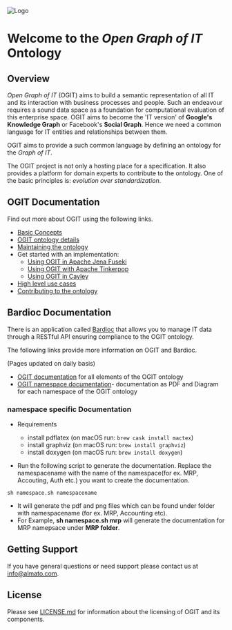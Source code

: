 ![Logo](/docs/images/OGIT_Logo.jpg)
# Welcome to the _Open Graph of IT_ Ontology

## Overview

_Open Graph of IT_ (OGIT) aims to build a semantic representation of all IT and its interaction with business processes and people.
Such an endeavour requires a sound data space as a foundation for computational evaluation of this enterprise space.
OGIT aims to become the 'IT version' of **Google's Knowledge Graph** or Facebook's **Social Graph**.
Hence we need a common language for IT entities and relationships between them.

OGIT aims to provide a such common language by defining an ontology for the _Graph of IT_.

The OGIT project is not only a hosting place for a specification. It also
provides a platform for domain experts to contribute to the ontology.
One of the basic principles is: _evolution over standardization_.

## OGIT Documentation

Find out more about OGIT using the following links.

* [Basic Concepts](https://github.com/almatoai/OGIT/wiki/Basic-Concepts)
* [OGIT ontology details](https://github.com/almatoai/OGIT/wiki/OGIT-ontology-details)
* [Maintaining the ontology](https://github.com/almatoai/OGIT/wiki/Maintaining-the-ontology)
* Get started with an implementation:
	+ [Using OGIT in Apache Jena Fuseki](https://github.com/almatoai/OGIT/wiki/Using-Fuseki)
	+ [Using OGIT with Apache Tinkerpop](https://github.com/almatoai/OGIT/wiki/Using-Tinkerpop)
	+ [Using OGIT in Cayley](https://github.com/almatoai/OGIT/wiki/Using-Cayley)
* [High level use cases](https://github.com/almatoai/OGIT/wiki/High-level-use-cases)
* [Contributing to the ontology](https://github.com/almatoai/OGIT/wiki/Contributing)

## Bardioc Documentation

There is an application called [Bardioc](https://www.almato.com/de/loesungen/almato-bardioc) that allows you to
manage IT data through a RESTful API ensuring compliance to the OGIT ontology.

The following links provide more information on OGIT and Bardioc.

(Pages updated on daily basis)

* [OGIT documentation](https://almatoai.github.io/OGIT/) for all elements of the OGIT ontology
* [OGIT namespace documentation](https://almatoai.github.io/OGIT/downloads)- documentation as PDF and Diagram for each namespace of the OGIT ontology

### namespace specific Documentation
* Requirements
  + install pdflatex (on macOS run: `brew cask install mactex`)
  + install graphviz (on macOS run: `brew install graphviz`)
  + install doxygen (on macOS run: `brew install doxygen`)

* Run the following script to generate the documentation. Replace the namespacename with the name of the namespace(for ex. MRP, Accouting, Auth etc.) you want to create the documentation.  
````
sh namespace.sh namespacename
````
* It will generate the pdf and png files which can be found under folder with namespacename (for ex. MRP, Accounting etc). 
* For Example, **sh namespace.sh mrp** will generate the documentation for MRP namepsace under **MRP folder**.

## Getting Support

If you have general questions or need support please contact us at <info@almato.com>.

## License

Please see [LICENSE.md](LICENSE.md) for information about the licensing of OGIT and its components.








